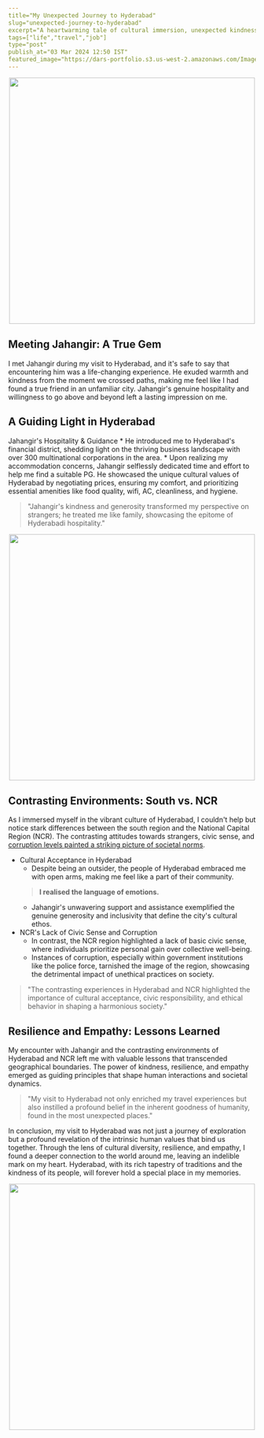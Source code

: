 ```yaml
---
title="My Unexpected Journey to Hyderabad"
slug="unexpected-journey-to-hyderabad"
excerpt="A heartwarming tale of cultural immersion, unexpected kindness, and the lessons learned along the way"
tags=["life","travel","job"]
type="post"
publish_at="03 Mar 2024 12:50 IST"
featured_image="https://dars-portfolio.s3.us-west-2.amazonaws.com/Images/darshan+meeting+srikanta.jpg"
---
```



<div align="center">
	<img src="https://dars-portfolio.s3.us-west-2.amazonaws.com/Images/boarding-flight.jpg" height="500px" />
</div>

## **Meeting Jahangir: A True Gem**

I met Jahangir during my visit to Hyderabad, and it's safe to say that encountering him was a life-changing experience. He exuded warmth and kindness from the moment we crossed paths, making me feel like I had found a true friend in an unfamiliar city. Jahangir's genuine hospitality and willingness to go above and beyond left a lasting impression on me.

## A Guiding Light in Hyderabad

Jahangir's Hospitality & Guidance
    * He introduced me to Hyderabad's financial district, shedding light on the thriving business landscape with over 300 multinational corporations in the area.
    * Upon realizing my accommodation concerns, Jahangir selflessly dedicated time and effort to help me find a suitable PG. He showcased the unique cultural values of Hyderabad by negotiating prices, ensuring my comfort, and prioritizing essential amenities like food quality, wifi, AC, cleanliness, and hygiene.

> "Jahangir's kindness and generosity transformed my perspective on strangers; he treated me like family, showcasing the epitome of Hyderabadi hospitality."


<div align="center">
	<img src="https://dars-portfolio.s3.us-west-2.amazonaws.com/Images/travel-to-hyderabad.jpg" height="500px"/>
</div>


## Contrasting Environments: South vs. NCR

As I immersed myself in the vibrant culture of Hyderabad, I couldn't help but notice stark differences between the south region and the National Capital Region (NCR). The contrasting attitudes towards strangers, civic sense, and [corruption levels painted a striking picture of societal norms](https://darshan.sh/tricity-to-ncr/).

* Cultural Acceptance in Hyderabad
    * Despite being an outsider, the people of Hyderabad embraced me with open arms, making me feel like a part of their community. 
     > **I realised the language of emotions.**
    * Jahangir's unwavering support and assistance exemplified the genuine generosity and inclusivity that define the city's cultural ethos.
* NCR's Lack of Civic Sense and Corruption
    * In contrast, the NCR region highlighted a lack of basic civic sense, where individuals prioritize personal gain over collective well-being.
    * Instances of corruption, especially within government institutions like the police force, tarnished the image of the region, showcasing the detrimental impact of unethical practices on society. 

> "The contrasting experiences in Hyderabad and NCR highlighted the importance of cultural acceptance, civic responsibility, and ethical behavior in shaping a harmonious society."

## Resilience and Empathy: Lessons Learned

My encounter with Jahangir and the contrasting environments of Hyderabad and NCR left me with valuable lessons that transcended geographical boundaries. The power of kindness, resilience, and empathy emerged as guiding principles that shape human interactions and societal dynamics.

> "My visit to Hyderabad not only enriched my travel experiences but also instilled a profound belief in the inherent goodness of humanity, found in the most unexpected places."

In conclusion, my visit to Hyderabad was not just a journey of exploration but a profound revelation of the intrinsic human values that bind us together. Through the lens of cultural diversity, resilience, and empathy, I found a deeper connection to the world around me, leaving an indelible mark on my heart. Hyderabad, with its rich tapestry of traditions and the kindness of its people, will forever hold a special place in my memories.



<div align="center">
	<img src="https://dars-portfolio.s3.us-west-2.amazonaws.com/Images/darshan+meeting+srikanta.jpg" height="500px" />
</div>